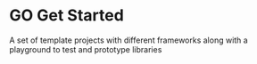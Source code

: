# GO Get Started

A set of template projects with different frameworks along with a playground to test and prototype libraries